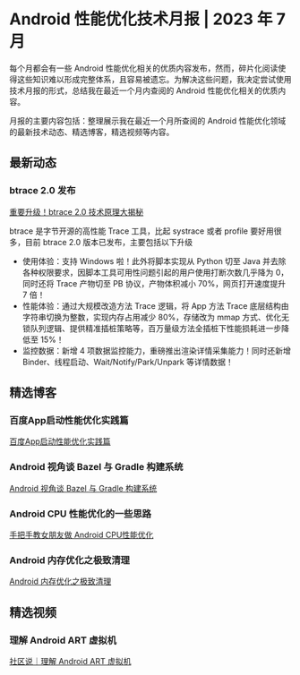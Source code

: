 # Android 性能优化技术月报 | 2023 年 7 月
每个月都会有一些 Android 性能优化相关的优质内容发布，然而，碎片化阅读使得这些知识难以形成完整体系，且容易被遗忘。为解决这些问题，我决定尝试使用技术月报的形式，总结我在最近一个月内查阅的 Android 性能优化相关的优质内容。

月报的主要内容包括：整理展示我在最近一个月所查阅的 Android 性能优化领域的最新技术动态、精选博客，精选视频等内容。

## 最新动态
### btrace 2.0 发布
[重要升级！btrace 2.0 技术原理大揭秘](https://mp.weixin.qq.com/s/WZ5JxCFv_FSOLqR-sRremA)

btrace 是字节开源的高性能 Trace 工具，比起 systrace 或者 profile 要好用很多，目前 btrace 2.0 版本已发布，主要包括以下升级

- 使用体验：支持 Windows 啦！此外将脚本实现从 Python 切至 Java 并去除各种权限要求，因脚本工具可用性问题引起的用户使用打断次数几乎降为 0，同时还将 Trace 产物切至 PB 协议，产物体积减小 70%，网页打开速度提升 7 倍！
- 性能体验：通过大规模改造方法 Trace 逻辑，将 App 方法 Trace 底层结构由字符串切换为整数，实现内存占用减少 80%，存储改为 mmap 方式、优化无锁队列逻辑、提供精准插桩策略等，百万量级方法全插桩下性能损耗进一步降低至 15%！
- 监控数据：新增 4 项数据监控能力，重磅推出渲染详情采集能力！同时还新增 Binder、线程启动、Wait/Notify/Park/Unpark 等详情数据！

## 精选博客
### 百度App启动性能优化实践篇
[百度App启动性能优化实践篇](https://mp.weixin.qq.com/s/Q6Z3pQpYWtQ_X9bk-KJdzw)

### Android 视角谈 Bazel 与 Gradle 构建系统
[Android 视角谈 Bazel 与 Gradle 构建系统](https://mp.weixin.qq.com/s/4AI7H428oSc4fWgcK3KOpQ)

### Android CPU 性能优化的一些思路
[手把手教女朋友做 Android CPU性能优化](https://juejin.cn/post/7249623814149013562)

### Android 内存优化之极致清理
[Android 内存优化之极致清理](https://juejin.cn/post/7200376545243349050)

## 精选视频
### 理解 Android ART 虚拟机
[社区说｜理解 Android ART 虚拟机](https://www.bilibili.com/video/BV1zM4y1j7yB/)